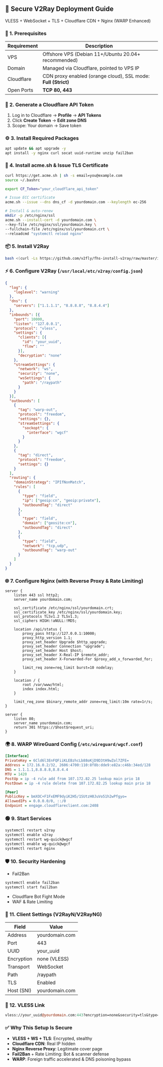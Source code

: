 ## 🚀 Secure V2Ray Deployment Guide

VLESS + WebSocket + TLS + Cloudflare CDN + Nginx (WARP Enhanced)

### 🧰 1. Prerequisites

| Requirement | Description                                                   |
| ----------- | ------------------------------------------------------------- |
| VPS         | Offshore VPS (Debian 11+/Ubuntu 20.04+ recommended)           |
| Domain      | Managed via Cloudflare, pointed to VPS IP                     |
| Cloudflare  | CDN proxy enabled (orange cloud), SSL mode: **Full (Strict)** |
| Open Ports  | **TCP 80, 443**                                               |

### 🔐 2. Generate a Cloudflare API Token

1. Log in to Cloudflare → **Profile** → **API Tokens**
2. Click **Create Token** → **Edit zone DNS**
3. Scope: Your domain → Save token

### ⚙️ 3. Install Required Packages

```bash
apt update && apt upgrade -y
apt install -y nginx curl socat uuid-runtime unzip fail2ban
```

### 📜 4. Install acme.sh & Issue TLS Certificate

```bash
curl https://get.acme.sh | sh -s email=you@example.com
source ~/.bashrc

export CF_Token="your_cloudflare_api_token"

# Issue ECC certificate
acme.sh --issue --dns dns_cf -d yourdomain.com --keylength ec-256

# Install & auto-renew
mkdir -p /etc/nginx/ssl
acme.sh --install-cert -d yourdomain.com \
--key-file /etc/nginx/ssl/yourdomain.key \
--fullchain-file /etc/nginx/ssl/yourdomain.crt \
--reloadcmd "systemctl reload nginx"
```

### 📦 5. Install V2Ray

```bash
bash <(curl -Ls https://github.com/v2fly/fhs-install-v2ray/raw/master/install-release.sh)
```

### ⚡ 6. Configure V2Ray (`/usr/local/etc/v2ray/config.json`)

```json
{
  "log": {
    "loglevel": "warning"
  },
  "dns": {
    "servers": ["1.1.1.1", "8.8.8.8", "8.8.4.4"]
  },
  "inbounds": [{
    "port": 10000,
    "listen": "127.0.0.1",
    "protocol": "vless",
    "settings": {
      "clients": [{
        "id": "your_uuid",
        "flow": ""
      }],
      "decryption": "none"
    },
    "streamSettings": {
      "network": "ws",
      "security": "none",
      "wsSettings": {
        "path": "/raypath"
      }
    }
  }],
  "outbounds": [
    {
      "tag": "warp-out",
      "protocol": "freedom",
      "settings": {},
      "streamSettings": {
        "sockopt": {
          "interface": "wgcf"
        }
      }
    },
    {
      "tag": "direct",
      "protocol": "freedom",
      "settings": {}
    }
  ],
  "routing": {
    "domainStrategy": "IPIfNonMatch",
    "rules": [
      {
        "type": "field",
        "ip": ["geoip:cn", "geoip:private"],
        "outboundTag": "direct"
      },
      {
        "type": "field",
        "domain": ["geosite:cn"],
        "outboundTag": "direct"
      },
      {
        "type": "field",
        "network": "tcp,udp",
        "outboundTag": "warp-out"
      }
    ]
  }
}
```

### 🌐 7. Configure Nginx (with Reverse Proxy & Rate Limiting)

```nginx
server {
    listen 443 ssl http2;
    server_name yourdomain.com;

    ssl_certificate /etc/nginx/ssl/yourdomain.crt;
    ssl_certificate_key /etc/nginx/ssl/yourdomain.key;
    ssl_protocols TLSv1.2 TLSv1.3;
    ssl_ciphers HIGH:!aNULL:!MD5;

    location /api/status {
        proxy_pass http://127.0.0.1:10000;
        proxy_http_version 1.1;
        proxy_set_header Upgrade $http_upgrade;
        proxy_set_header Connection "upgrade";
        proxy_set_header Host $host;
        proxy_set_header X-Real-IP $remote_addr;
        proxy_set_header X-Forwarded-For $proxy_add_x_forwarded_for;

        limit_req zone=req_limit burst=10 nodelay;
    }

    location / {
        root /var/www/html;
        index index.html;
    }

    limit_req_zone $binary_remote_addr zone=req_limit:10m rate=1r/s;
}

server {
    listen 80;
    server_name yourdomain.com;
    return 301 https://$host$request_uri;
}
```

### 🌍 8. WARP WireGuard Config (`/etc/wireguard/wgcf.conf`)

```ini
[Interface]
PrivateKey = 6Cld6l3EnFQFiiKLEBzhcLb88oKjD9D3tH9wZol7ZFE=
Address = 172.16.0.2/32, 2606:4700:110:8f8b:dde9:e82a:c46b:34ed/128
DNS = 1.1.1.1,8.8.8.8,8.8.4.4
MTU = 1420
PostUp = ip -4 rule add from 107.172.82.25 lookup main prio 18
PostDown = ip -4 rule delete from 107.172.82.25 lookup main prio 18

[Peer]
PublicKey = bmXOC+F1FxEMF9dyiK2H5/1SUtzH0JuVo51h2wPfgyo=
AllowedIPs = 0.0.0.0/0, ::/0
Endpoint = engage.cloudflareclient.com:2408
```

### 🟢 9. Start Services

```bash
systemctl restart v2ray
systemctl enable v2ray
systemctl restart wg-quick@wgcf
systemctl enable wg-quick@wgcf
systemctl restart nginx
```

### 🛡️ 10. Security Hardening

- Fail2Ban
```bash
systemctl enable fail2ban
systemctl start fail2ban
```
- Cloudflare Bot Fight Mode
- WAF & Rate Limiting

### 📲 11. Client Settings (V2RayN/V2RayNG)

| Field      | Value                                |
| ---------- | ------------------------------------ |
| Address    | yourdomain.com                       |
| Port       | 443                                  |
| UUID       | your_uuid                            |
| Encryption | none (VLESS)                         |
| Transport  | WebSocket                            |
| Path       | /raypath                             |
| TLS        | Enabled                              |
| Host (SNI) | yourdomain.com                       |


### 🔗 12. VLESS Link

```perl
vless://your_uuid@yourdomain.com:443?encryption=none&security=tls&type=ws&host=yourdomain.com&path=%2Fapi%2Fstatus#VLESS-CDN
```

### ✅ Why This Setup Is Secure

- **VLESS + WS + TLS**: Encrypted, stealthy
- **Cloudflare CDN**: Real IP hidden
- **Nginx Reverse Proxy**: Legitimate cover page
- **Fail2Ban** + Rate Limiting: Bot & scanner defense
- **WARP**: Foreign traffic accelerated & DNS poisoning bypass
